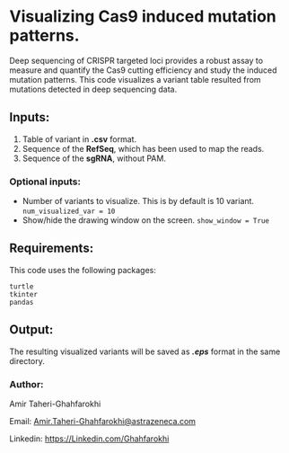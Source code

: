 # Visualizing Cas9 induced mutation patterns.
Deep sequencing of CRISPR targeted loci provides a robust assay to measure and quantify the Cas9 cutting efficiency and study the induced mutation patterns. This code visualizes a variant table resulted from mutations detected in deep sequencing data.

## Inputs:
1. Table of variant in **.csv** format.
2. Sequence of the **RefSeq**, which has been used to map the reads.
3. Sequence of the **sgRNA**, without PAM.

### Optional inputs:
* Number of variants to visualize. This is by default is 10 variant.
`num_visualized_var = 10`
* Show/hide the drawing window on the screen.
`show_window = True`

## Requirements:
This code uses the following packages:
 ```
 turtle
 tkinter
 pandas
 ```


## Output:
The resulting visualized variants will be saved as _**.eps**_ format in the same directory. 

### Author: 
Amir Taheri-Ghahfarokhi

Email: Amir.Taheri-Ghahfarokhi@astrazeneca.com

Linkedin: https://Linkedin.com/Ghahfarokhi
